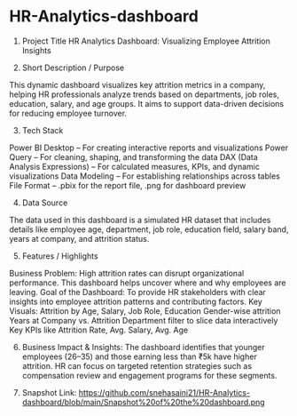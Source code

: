 # HR-Analytics-dashboard
1. Project Title
HR Analytics Dashboard: Visualizing Employee Attrition Insights

2. Short Description / Purpose

This dynamic dashboard visualizes key attrition metrics in a company, helping HR professionals analyze trends based on departments, job roles, education, salary, and age groups. It aims to support data-driven decisions for reducing employee turnover.

3. Tech Stack

Power BI Desktop – For creating interactive reports and visualizations
Power Query – For cleaning, shaping, and transforming the data
DAX (Data Analysis Expressions) – For calculated measures, KPIs, and dynamic visualizations
Data Modeling – For establishing relationships across tables
File Format – .pbix for the report file, .png for dashboard preview

4. Data Source

The data used in this dashboard is a simulated HR dataset that includes details like employee age, department, job role, education field, salary band, years at company, and attrition status.

5. Features / Highlights

Business Problem:
High attrition rates can disrupt organizational performance. This dashboard helps uncover where and why employees are leaving.
Goal of the Dashboard:
To provide HR stakeholders with clear insights into employee attrition patterns and contributing factors.
Key Visuals:
Attrition by Age, Salary, Job Role, Education
Gender-wise attrition
Years at Company vs. Attrition
Department filter to slice data interactively
Key KPIs like Attrition Rate, Avg. Salary, Avg. Age

6. Business Impact & Insights:
The dashboard identifies that younger employees (26–35) and those earning less than ₹5k have higher attrition. HR can focus on targeted retention strategies such as compensation review and engagement programs for these segments.

7. Snapshot Link: https://github.com/snehasaini21/HR-Analytics-dashboard/blob/main/Snapshot%20of%20the%20dashboard.png

